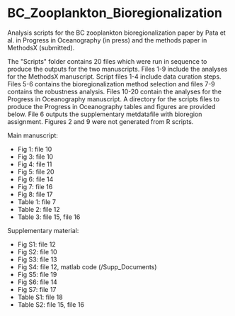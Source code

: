 # BC_Zooplankton_Bioregionalization
 Analysis scripts for the BC zooplankton bioregionalization paper by Pata et al. in Progress in Oceanography (in press) and the methods paper in MethodsX (submitted).
 
 The "Scripts" folder contains 20 files which were run in sequence to produce the outputs for the two manuscripts. Files 1-9 include the analyses for the MethodsX manuscript. Script files 1-4 include data curation steps. Files 5-6 contains the bioregionalization method selection and files 7-9 contains the robustness analysis. Files 10-20 contain the analyses for the Progress in Oceanography manuscript. A directory for the scripts files to produce the Progress in Oceanography tables and figures are provided below. File 6 outputs the supplementary metdatafile with bioregion assignment. Figures 2 and 9 were not generated from R scripts.
 
Main manuscript:
- Fig 1: file 10
- Fig 3: file 10
- Fig 4:  file 11
- Fig 5: file 20
- Fig 6: file 14
- Fig 7:  file 16
- Fig 8:  file 17
- Table 1: file 7
- Table 2: file 12
- Table 3: file 15, file 16

Supplementary material:
- Fig S1: file 12
- Fig S2: file 10
- Fig S3: file 13
- Fig S4: file  12, matlab code (/Supp_Documents)
- Fig S5: file 19
- Fig S6: file 14
- Fig S7: file 17
- Table S1: file 18
- Table S2: file 15, file 16
